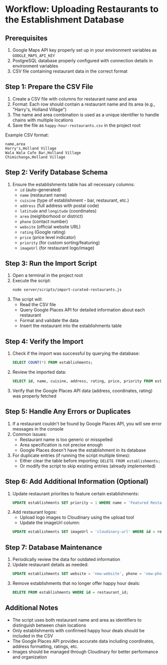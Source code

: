 # Workflow: Uploading Restaurants to the Establishment Database

## Prerequisites
1. Google Maps API key properly set up in your environment variables as `GOOGLE_MAPS_API_KEY`
2. PostgreSQL database properly configured with connection details in environment variables
3. CSV file containing restaurant data in the correct format

## Step 1: Prepare the CSV File
1. Create a CSV file with columns for restaurant name and area
2. Format: Each row should contain a restaurant name and its area (e.g., "Harry's, Holland Village")
3. The name and area combination is used as a unique identifier to handle chains with multiple locations
4. Save the file as `happy-hour-restaurants.csv` in the project root

Example CSV format:
```
name,area
Harry's,Holland Village
Wala Wala Cafe Bar,Holland Village
Chimichanga,Holland Village
```

## Step 2: Verify Database Schema
1. Ensure the establishments table has all necessary columns:
   - `id` (auto-generated)
   - `name` (restaurant name)
   - `cuisine` (type of establishment - bar, restaurant, etc.)
   - `address` (full address with postal code)
   - `latitude` and `longitude` (coordinates)
   - `area` (neighborhood or district)
   - `phone` (contact number)
   - `website` (official website URL)
   - `rating` (Google rating)
   - `price` (price level indicator)
   - `priority` (for custom sorting/featuring)
   - `imageUrl` (for restaurant logo/image)

## Step 3: Run the Import Script
1. Open a terminal in the project root
2. Execute the script:
   ```bash
   node server/scripts/import-curated-restaurants.js
   ```
3. The script will:
   - Read the CSV file
   - Query Google Places API for detailed information about each restaurant
   - Format and validate the data
   - Insert the restaurant into the establishments table

## Step 4: Verify the Import
1. Check if the import was successful by querying the database:
   ```sql
   SELECT COUNT(*) FROM establishments;
   ```
2. Review the imported data:
   ```sql
   SELECT id, name, cuisine, address, rating, price, priority FROM establishments;
   ```
3. Verify that the Google Places API data (address, coordinates, rating) was properly fetched

## Step 5: Handle Any Errors or Duplicates
1. If a restaurant couldn't be found by Google Places API, you will see error messages in the console
2. Common issues:
   - Restaurant name is too generic or misspelled
   - Area specification is not precise enough
   - Google Places doesn't have the establishment in its database
3. For duplicate entries (if running the script multiple times):
   - Either clear the table before importing: `DELETE FROM establishments;`
   - Or modify the script to skip existing entries (already implemented)

## Step 6: Add Additional Information (Optional)
1. Update restaurant priorities to feature certain establishments:
   ```sql
   UPDATE establishments SET priority = 1 WHERE name = 'Featured Restaurant Name';
   ```
2. Add restaurant logos:
   - Upload logo images to Cloudinary using the upload tool
   - Update the imageUrl column:
   ```sql
   UPDATE establishments SET imageUrl = 'cloudinary-url' WHERE id = restaurant_id;
   ```

## Step 7: Database Maintenance
1. Periodically review the data for outdated information
2. Update restaurant details as needed:
   ```sql
   UPDATE establishments SET website = 'new-website', phone = 'new-phone' WHERE id = restaurant_id;
   ```
3. Remove establishments that no longer offer happy hour deals:
   ```sql
   DELETE FROM establishments WHERE id = restaurant_id;
   ```

## Additional Notes
- The script uses both restaurant name and area as identifiers to distinguish between chain locations
- Only establishments with confirmed happy hour deals should be included in the CSV
- The Google Places API provides accurate data including coordinates, address formatting, ratings, etc.
- Images should be managed through Cloudinary for better performance and organization